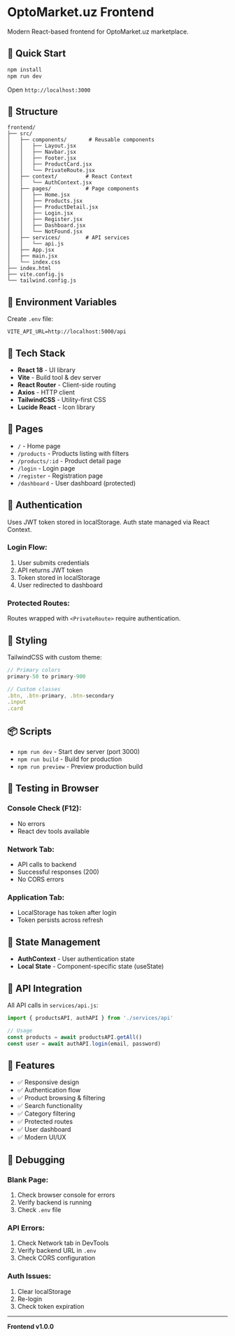 # OptoMarket.uz Frontend

Modern React-based frontend for OptoMarket.uz marketplace.

## 🚀 Quick Start

```bash
npm install
npm run dev
```

Open `http://localhost:3000`

## 📁 Structure

```
frontend/
├── src/
│   ├── components/       # Reusable components
│   │   ├── Layout.jsx
│   │   ├── Navbar.jsx
│   │   ├── Footer.jsx
│   │   ├── ProductCard.jsx
│   │   └── PrivateRoute.jsx
│   ├── context/         # React Context
│   │   └── AuthContext.jsx
│   ├── pages/           # Page components
│   │   ├── Home.jsx
│   │   ├── Products.jsx
│   │   ├── ProductDetail.jsx
│   │   ├── Login.jsx
│   │   ├── Register.jsx
│   │   ├── Dashboard.jsx
│   │   └── NotFound.jsx
│   ├── services/        # API services
│   │   └── api.js
│   ├── App.jsx
│   ├── main.jsx
│   └── index.css
├── index.html
├── vite.config.js
└── tailwind.config.js
```

## 🔧 Environment Variables

Create `.env` file:

```env
VITE_API_URL=http://localhost:5000/api
```

## 🎨 Tech Stack

- **React 18** - UI library
- **Vite** - Build tool & dev server
- **React Router** - Client-side routing
- **Axios** - HTTP client
- **TailwindCSS** - Utility-first CSS
- **Lucide React** - Icon library

## 📱 Pages

- `/` - Home page
- `/products` - Products listing with filters
- `/products/:id` - Product detail page
- `/login` - Login page
- `/register` - Registration page
- `/dashboard` - User dashboard (protected)

## 🔐 Authentication

Uses JWT token stored in localStorage. Auth state managed via React Context.

### Login Flow:
1. User submits credentials
2. API returns JWT token
3. Token stored in localStorage
4. User redirected to dashboard

### Protected Routes:
Routes wrapped with `<PrivateRoute>` require authentication.

## 🎨 Styling

TailwindCSS with custom theme:

```javascript
// Primary colors
primary-50 to primary-900

// Custom classes
.btn, .btn-primary, .btn-secondary
.input
.card
```

## 📦 Scripts

- `npm run dev` - Start dev server (port 3000)
- `npm run build` - Build for production
- `npm run preview` - Preview production build

## 🧪 Testing in Browser

### Console Check (F12):
- No errors
- React dev tools available

### Network Tab:
- API calls to backend
- Successful responses (200)
- No CORS errors

### Application Tab:
- LocalStorage has token after login
- Token persists across refresh

## 🔄 State Management

- **AuthContext** - User authentication state
- **Local State** - Component-specific state (useState)

## 📡 API Integration

All API calls in `services/api.js`:

```javascript
import { productsAPI, authAPI } from './services/api'

// Usage
const products = await productsAPI.getAll()
const user = await authAPI.login(email, password)
```

## 🎯 Features

- ✅ Responsive design
- ✅ Authentication flow
- ✅ Product browsing & filtering
- ✅ Search functionality
- ✅ Category filtering
- ✅ Protected routes
- ✅ User dashboard
- ✅ Modern UI/UX

## 🐛 Debugging

### Blank Page:
1. Check browser console for errors
2. Verify backend is running
3. Check `.env` file

### API Errors:
1. Check Network tab in DevTools
2. Verify backend URL in `.env`
3. Check CORS configuration

### Auth Issues:
1. Clear localStorage
2. Re-login
3. Check token expiration

---

**Frontend v1.0.0**
